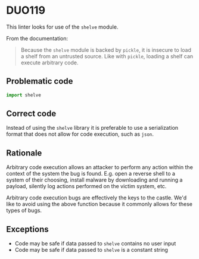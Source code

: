 # DUO119

This linter looks for use of the `shelve` module.

From the documentation:

> Because the `shelve` module is backed by `pickle`, it is insecure to load
> a shelf from an untrusted source. Like with `pickle`, loading a shelf can
> execute arbitrary code.

## Problematic code

```python
import shelve
```

## Correct code

Instead of using the `shelve` library it is preferable to use a serialization
format that does not allow for code execution, such as `json`.

## Rationale

Arbitrary code execution allows an attacker to perform any action within the
context of the system the bug is found. E.g. open a reverse shell to a system
of their choosing, install malware by downloading and running a payload,
silently log actions performed on the victim system, etc.

Arbitrary code execution bugs are effectively the keys to the castle. We'd
like to avoid using the above function because it commonly allows for these
types of bugs.

## Exceptions

* Code may be safe if data passed to `shelve` contains no user input
* Code may be safe if data passed to `shelve` is a constant string

